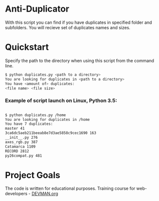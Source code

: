 # Anti-Duplicator

With this script you can find if you have duplicates in specified folder and subfolders.
You will recieve set of duplicates names and sizes.

# Quickstart

Specify the path to the directory when using this script from the command line.

```bash
$ python duplicates.py <path to a directory>
You are looking for duplicates in <path to a directory>
You have <amount of> duplicates:
<file name> <file size>
```


### Example of script launch on Linux, Python 3.5:

```bash

$ python duplicates.py /home
You are looking for duplicates in /home
You have 7 duplicates:
master 41
3ca6dc5aeb211beeab8e7d3ae5858c9cec1690 163
__init__.py 276
axes_rgb.py 387
Catamarca 1109
RECORD 2812
py26compat.py 481

```

# Project Goals

The code is written for educational purposes. Training course for web-developers - [DEVMAN.org](https://devman.org)
